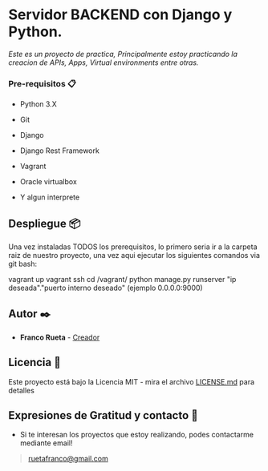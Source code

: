 # Servidor BACKEND con Django y Python.

_Este es un proyecto de practica, Principalmente estoy practicando la creacion de APIs, Apps, Virtual environments entre otras._


### Pre-requisitos 📋

* Python 3.X

* Git

* Django

* Django Rest Framework

* Vagrant

* Oracle virtualbox

* Y algun interprete


## Despliegue 📦

Una vez instaladas TODOS los prerequisitos, lo primero seria ir a la carpeta raiz de nuestro 
proyecto, una vez aqui ejecutar los siguientes comandos via git bash:

vagrant up
vagrant ssh
cd /vagrant/
python manage.py runserver "ip deseada"."puerto interno deseado" (ejemplo 0.0.0.0:9000)


## Autor ✒️

* **Franco Rueta** - [Creador](https://github.com/FrancoRueta)

## Licencia 📄

Este proyecto está bajo la Licencia MIT - mira el archivo [LICENSE.md](LICENSE.md) para detalles

## Expresiones de Gratitud y contacto 🎁

* Si te interesan los proyectos que estoy realizando, podes contactarme mediante email!
> ruetafranco@gmail.com